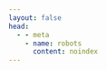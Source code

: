 ```yaml
---
layout: false
head:
  - - meta
    - name: robots
      content: noindex
---
```


<script setup>
import { useData, inBrowser } from 'vitepress'
import { onMounted } from 'vue'
import {resolveNavigatorLang} from 'vitepress-sls-blog-tmpl/utils.js'

const { site } = useData()
const supportedLocales = Object.keys(site.value.locales)
  .filter((item) => item !== 'root')

onMounted(() => {
  if (inBrowser && window.location.pathname === '/') {
    const langToRedirect = resolveNavigatorLang(supportedLocales, navigator.language)
    
    window.location.replace('/' + langToRedirect + '/');
  }
})
</script>
